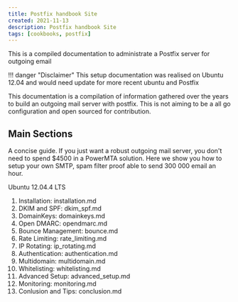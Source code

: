 ```yaml
---
title: Postfix handbook Site
created: 2021-11-13
description: Postfix handbook Site
tags: [cookbooks, postfix]
---
```


This is a compiled documentation to administrate a Postfix server for outgoing email

!!! danger "Disclaimer"
This setup documentation was realised on Ubuntu 12.04 and would need update for more recent ubuntu and Postfix

This documentation is a compilation of information gathered over the years to build an outgoing mail server with postfix. This is not aiming to be a all go configuration and open sourced for contribution.

## Main Sections

A concise guide. If you just want a robust outgoing mail server, you don't need to spend $4500 in a PowerMTA solution. Here we show you how to setup your own SMTP, spam filter proof able to send 300 000 email an hour.

Ubuntu 12.04.4 LTS

1. Installation: installation.md
2. DKIM and SPF: dkim_spf.md
3. DomainKeys: domainkeys.md
4. Open DMARC: opendmarc.md
5. Bounce Management: bounce.md
6. Rate Limiting: rate_limiting.md
7. IP Rotating: ip_rotating.md
8. Authentication: authentication.md
9. Multidomain: multidomain.md
10. Whitelisting: whitelisting.md
11. Advanced Setup: advanced_setup.md
12. Monitoring: monitoring.md
13. Conlusion and Tips: conclusion.md
